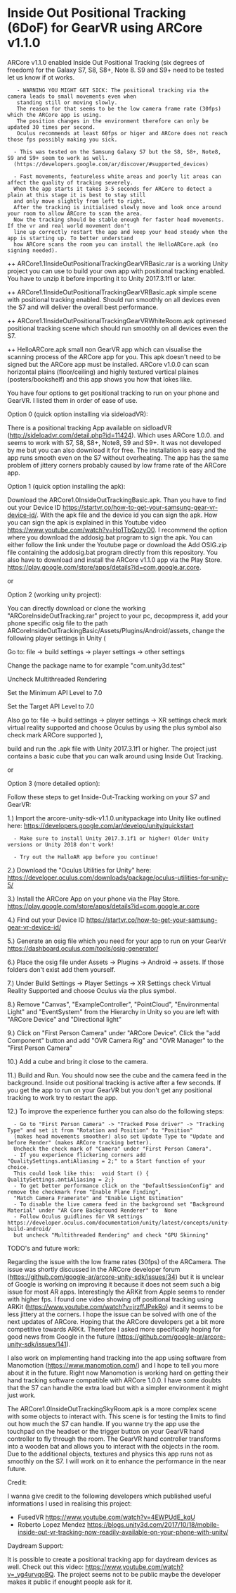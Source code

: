# Inside Out Positional Tracking (6DoF) for GearVR using ARCore v1.1.0
ARCore v1.1.0 enabled Inside Out Positional Tracking (six degrees of freedom) for the Galaxy S7, S8, S8+, Note 8.  S9 and S9+ need to be tested let us know if ot works.
      
      
      
      
       - WARNING YOU MIGHT GET SICK: The positional tracking via the camera leads to small movements even when 
       standing still or moving slowly. 
       The reason for that seems to be the low camera frame rate (30fps) which the ARCore app is using. 
       The position changes in the environment therefore can only be updated 30 times per second. 
       Oculus recommends at least 60fps or higer and ARCore does not reach those fps possibly making you sick. 
      
      - This was tested on the Samsung Galaxy S7 but the S8, S8+, Note8, S9 and S9+ seem to work as well.   
      (https://developers.google.com/ar/discover/#supported_devices)
      
      - Fast movements, featureless white areas and poorly lit areas can affect the quality of tracking severely. 
      When the app starts it takes 3-5 seconds for ARCore to detect a plain at this stage it is best to stay still 
      and only move slightly from left to right. 
      After the tracking is initialised slowly move and look once around your room to allow ARCore to scan the area. 
      Now the tracking should be stable enough for faster head movements. If the vr and real world movement don't
      line up correctly restart the app and keep your head steady when the app is starting up. To better understand 
      how ARCore scans the room you can install the HelloARCore.apk (no signing needed).
         

++ ARCore1.1InsideOutPositionalTrackingGearVRBasic.rar is a working Unity project you can use to build your own app with positional tracking enabled. You have to unzip it before importing it to Unity 2017.3.1f1 or later.

++ ARCore1.1InsideOutPositionalTrackingGearVRBasic.apk simple scene with positional tracking enabled. Should run smoothly on all devices even the S7 and will deliver the overall best performance.

++ ARCore1.1InsideOutPositionalTrackingGearVRWhiteRoom.apk optimesed positional tracking scene which should run smoothly on all devices even the S7.

++ HelloARCore.apk	small non GearVR app which can visualise the scanning process of the ARCore app for you. This apk doesn't need to be signed but the ARCore app must be installed. ARCore v1.0.0 can scan horizontal plains (floor/ceiling) and highly textured vertical plaines (posters/bookshelf) and this app shows you how that lokes like.


You have four options to get positional tracking to run on your phone and GearVR. I listed them in order of ease of use. 

Option 0 (quick option installing via sideloadVR):

There is a positional tracking App available on sidloadVR (http://sideloadvr.com/detail.php?id=11424). Which uses ARCore 1.0.0. and seems to work with S7, S8, S8+, Note8, S9 and S9+. It was not developed by me but you can also download it for free. The installation is easy and the app runs smooth even on the S7 without overheating. The app has the same problem of jittery corners probably caused by low frame rate of the ARCore app.

Option 1 (quick option installing the apk):

Download the ARCore1.0InsideOutTrackingBasic.apk. Than you have to find out your Device ID https://startvr.co/how-to-get-your-samsung-gear-vr-device-id/. With the apk file and the device id you can sign the apk. How you can sign the apk is explained in this Youtube video https://www.youtube.com/watch?v=Ho1TbQozyO0. I recommend the option where you download the addosig.bat program to sign the apk. You can either follow the link under the Youtube page or download the Add OSIG.zip file containing the addosig.bat program directly from this repository. You also have to download and install the ARCore v1.1.0 app via the Play Store. https://play.google.com/store/apps/details?id=com.google.ar.core.  

or

Option 2 (working unity project):

You can directly download or clone the working "ARCoreInsideOutTracking.rar" project to your pc, decopmpress it, add your phone specific osig file to the path ARCoreInsideOutTrackingBasic/Assets/Plugins/Android/assets, change the following player settings in Unity 
(

Go to: file -> build settings -> player settings -> other settings

Change the package name to for example "com.unity3d.test"

Uncheck Multithreaded Rendering

Set the Minimum API Level to 7.0 

Set the Target API Level to 7.0

Also go to: file -> build settings -> player settings -> XR settings
check mark virtual reality supported and choose Oculus by using the plus symbol also check mark ARCore supported
), 

build and run the .apk file with Unity 2017.3.1f1 or higher. The project just contains a basic cube that you can walk around using Inside Out Tracking.

or

Option 3 (more detailed option):

Follow these steps to get Inside-Out-Tracking working on your S7 and GearVR:


1.) Import the arcore-unity-sdk-v1.1.0.unitypackage into Unity like outlined here: https://developers.google.com/ar/develop/unity/quickstart
      
      - Make sure to install Unity 2017.3.1f1 or higher! Older Unity versions or Unity 2018 don't work!
      
      - Try out the HalloAR app before you continue!
      
2.) Download the "Oculus Utilities for Unity" here: https://developer.oculus.com/downloads/package/oculus-utilities-for-unity-5/

3.) Install the ARCore App on your phone via the Play Store. https://play.google.com/store/apps/details?id=com.google.ar.core

4.) Find out your Device ID https://startvr.co/how-to-get-your-samsung-gear-vr-device-id/

5.) Generate an osig file which you need for your app to run on your GearVr https://dashboard.oculus.com/tools/osig-generator/

6.) Place the osig file under Assets -> Plugins -> Android -> assets. If those folders don't exist add them yourself.  

7.) Under Build Settings -> Player Settings -> XR Settings check Virtual Reality Supported and choose Oculus via the plus symbol.

8.) Remove "Canvas", "ExampleController", "PointCloud", "Environmental Light" and "EventSystem" from the Hierarchy in Unity so you are left with "ARCore Device" and "Directional light"

9.) Click on "First Person Camera" under "ARCore Device". Click the "add Component" button and add "OVR Camera Rig" and "OVR Manager" to the "First Person Camera"

10.) Add a cube and bring it close to the camera. 

11.) Build and Run. You should now see the cube and the camera feed in the background. Inside out positional tracking is active after a few seconds. If you get the app to run on your GearVR but you don't get any positional tracking to work try to restart the app.

12.) To improve the experience further you can also do the following steps:
      
      - Go to "First Person Camera" -> "Tracked Pose driver" -> "Tracking Type" and set it from "Rotation and Position" to "Position"
      (makes head movements smoother) also set Update Type to "Update and before Render" (makes ARCore tracking better).
      Uncheck the check mark of "Camera" under "First Person Camera". 
      - If you experience flickering corners add "QualitySettings.antiAliasing = 2;" to a Start function of your choice.
      This could look like this:  void Start () { QualitySettings.antiAliasing = 2;}
      - To get better performance click on the "DefaultSessionConfig" and remove the checkmark from "Enable Plane Finding",
      "Match Camera Framerate" and "Enable Light Estimation" 
      - To disable the live camera feed in the background set "Background Material" under "AR Core Background Renderer" to  None
      - Follow Oculus guidlines for VR settings https://developer.oculus.com/documentation/unity/latest/concepts/unity-build-android/ 
      but uncheck "Multithreaded Rendering" and check "GPU Skinning"
 

TODO's and future work:

Regarding the issue with the low frame rates (30fps) of the ARCamera. The issue was shortly discussed in the ARCore developer forum (https://github.com/google-ar/arcore-unity-sdk/issues/34) but it is unclear of Google is working on improving it because it does not seem such a big issue for most AR apps. Interestingly the ARKit from Apple seems to render with higher fps. I found one video showing off positional tracking using ARKit (https://www.youtube.com/watch?v=jrzffJPekRo) and it seems to be less jittery at the corners. I hope the issue can be solved with one of the next updates of ARCore. Hoping that the ARCore developers get a bit more competitive towards ARKit. Therefore I asked more specifically hoping for good news from Google in the future (https://github.com/google-ar/arcore-unity-sdk/issues/141).

I also work on implementing hand tracking into the app using software from Manomotion (https://www.manomotion.com/) and I hope to tell you more about it in the future. Right now Manomotion is working hard on getting their hand tracking software compatible with ARCore 1.0.0. I have some doubts that the S7 can handle the extra load but with a simpler environment it might just work.

The ARCore1.0InsideOutTrackingSkyRoom.apk is a more complex scene with some objects to interact with. This scene is for testing the limits to find out how much the S7 can handle. If you wanne try the app use the touchpad on the headset or the trigger button on your GearVR hand controller to fly through the room. The GearVR hand controller transforms into a wooden bat and allows you to interact with the objects in the room. Due to the additional objects, textures and physics this app runs not as smoothly on the S7. I will work on it to enhance the performance in the near future.


Credit:

I wanna give credit to the following developers which published useful informations I used in realising this project:
+ FusedVR https://www.youtube.com/watch?v=4EWPUdE_kqU
+ Roberto Lopez Mendez https://blogs.unity3d.com/2017/10/18/mobile-inside-out-vr-tracking-now-readily-available-on-your-phone-with-unity/


Daydream Support:

It is possible to create a positional tracking app for daydream devices as well. Check out this video: https://www.youtube.com/watch?v=_yg4urvqoBQ. The project seems not to be public maybe the developer makes it public if enought people ask for it.






